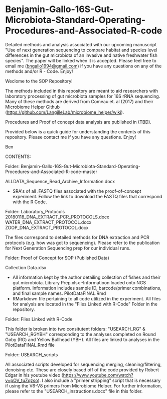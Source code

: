 # Benjamin-Gallo-16S-Gut-Microbiota-Standard-Operating-Procedures-and-Associated-R-code
Detailed methods and analysis associated with our upcoming manuscript "Use of next generation sequencing to compare habitat and species level differences in the gut microbiota of an invasive and native freshwater fish species". The paper will be linked when it is accepted. Please feel free to email me (bngallo1994@gmail.com) if you have any questions on any of the methods and/or R - Code. Enjoy!

Weclome to the SOP Repository!

The methods included in this repository are meant to aid researchers with laboratory processing of gut microbiota samples for 16S rRNA sequencing.
Many of these methods are derived from Comeau et. al (2017) and their Microbiome Helper Github (https://github.com/LangilleLab/microbiome_helper/wiki).

Procedures and Proof of concept data analysis are published in (TBD).

Provided below is a quick guide for understanding the contents of this repository. Please contact me if you have any questions.
Enjoy!

Ben


CONTENTS:

Folder: Benjamin-Gallo-16S-Gut-Microbiota-Standard-Operating-Procedures-and-Associated-R-code-master

ALLDATA_Sequence_Read_Archive_Information.docx
  - SRA's of all .FASTQ files associated with the proof-of-concept experiment. Follow the link to download the FASTQ files that correspond with the R Code.
  
Folder: Laboratory_Protocols
20180118_DNA_EXTRACT_PCR_PROTOCOLS.docx
WATER_DNA_EXTRACT_PROTOCOL.docx
ZOOP_DNA_EXTRACT_PROTOCOL.docx

The files correspond to detailed methods for DNA extraction and PCR protocols (e.g. how was got to sequencing).
Please refer to the publication for Next Generation Sequencing prep  for our individual runs.

Folder: Proof of Concept for SOP (Published Data)

Collection Data.xlsx
  - All information kept by the author detailing collection of fishes and their gut microbiota.
Library Prep.xlsx
  -Informatioon loaded onto NGS platform. Information includes sample ID, barcode/primer combinations, and final sample names.
PilotDataFINAL.Rmd
  - RMarkdown file pertaining to all code utilized in the experiment. All files for analysis are located in the "Files Linked with R-Code" Folder in the repository.

Folder: Files Linked with R-Code

This folder is broken into two consitutent folders: "USEARCH_RG" & "USEARCH_RGYBH" corresponding to the analyses completed on Round Goby (RG) and Yellow Bullhead (YBH).
All files are linked to analyses in the PilotDataFINAL.Rmd file

Folder: USEARCH_scripts

All associated scripts developed for sequencing merging, cleaning/filtering, denoising etc. These are closely based off of the code provided by
Robert Edgar in his youtube video (https://www.youtube.com/watch?v=pOV_tuZqzso). I also include a "primer stripping" script that is necessary if using the V6-V8 primers
from Microbiome Helper. For further information, please refer to the "USEARCH_instructions.docx" file in this folder.



